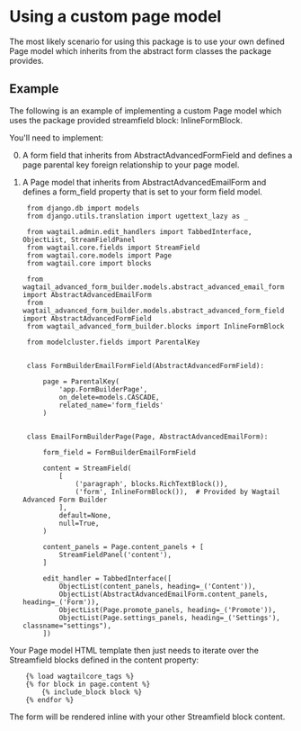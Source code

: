 # Using a custom page model

The most likely scenario for using this package is to use your own defined Page model which inherits from the 
abstract form classes the package provides. 

## Example

The following is an example of implementing a custom Page model which uses the package provided streamfield block: <span class='color-red'>InlineFormBlock</span>.

You'll need to implement:

0. A form field that inherits from <span class='color-red'>AbstractAdvancedFormField</span> and defines a page parental key foreign relationship to your page model.
0. A Page model that inherits from <span class='color-red'>AbstractAdvancedEmailForm</span> and defines a <span class='color-red'>form_field</span> property that is set to your form field model.


        from django.db import models
        from django.utils.translation import ugettext_lazy as _

        from wagtail.admin.edit_handlers import TabbedInterface, ObjectList, StreamFieldPanel        
        from wagtail.core.fields import StreamField
        from wagtail.core.models import Page    
        from wagtail.core import blocks            
        
        from wagtail_advanced_form_builder.models.abstract_advanced_email_form import AbstractAdvancedEmailForm
        from wagtail_advanced_form_builder.models.abstract_advanced_form_field import AbstractAdvancedFormField
        from wagtail_advanced_form_builder.blocks import InlineFormBlock

        from modelcluster.fields import ParentalKey
                
        
        class FormBuilderEmailFormField(AbstractAdvancedFormField):
        
            page = ParentalKey(
                'app.FormBuilderPage',
                on_delete=models.CASCADE,
                related_name='form_fields'
            )
        
                
        class EmailFormBuilderPage(Page, AbstractAdvancedEmailForm):
        
            form_field = FormBuilderEmailFormField
        
            content = StreamField(
                [
                    ('paragraph', blocks.RichTextBlock()),
                    ('form', InlineFormBlock()),  # Provided by Wagtail Advanced Form Builder
                ],   
                default=None,
                null=True,
            )
            
            content_panels = Page.content_panels + [
                StreamFieldPanel('content'),
            ]            
        
            edit_handler = TabbedInterface([
                ObjectList(content_panels, heading=_('Content')),
                ObjectList(AbstractAdvancedEmailForm.content_panels, heading=_('Form')),
                ObjectList(Page.promote_panels, heading=_('Promote')),
                ObjectList(Page.settings_panels, heading=_('Settings'), classname="settings"),
            ])
            
Your Page model HTML template then just needs to iterate over the Streamfield blocks defined in the content property:

        {% load wagtailcore_tags %}
        {% for block in page.content %}
            {% include_block block %}
        {% endfor %}            
        
The form will be rendered inline with your other Streamfield block content.        
            
            
